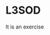 # L3SOD
It is an exercise
<!DOCTYPE html>
<html lang="en">
<head>
    <meta charset="UTF-8">
    <meta name="viewport" content="width=device-width, initial-scale=1.0">
    <title>Document</title>
</head>
<body>
 <script>
  sum=0;
i=1;
 do{
    sum=sum+i;
    document.write(sum);
    i++;
 }  
    while(i<=100);
  <script/> 
</body>
</html>

